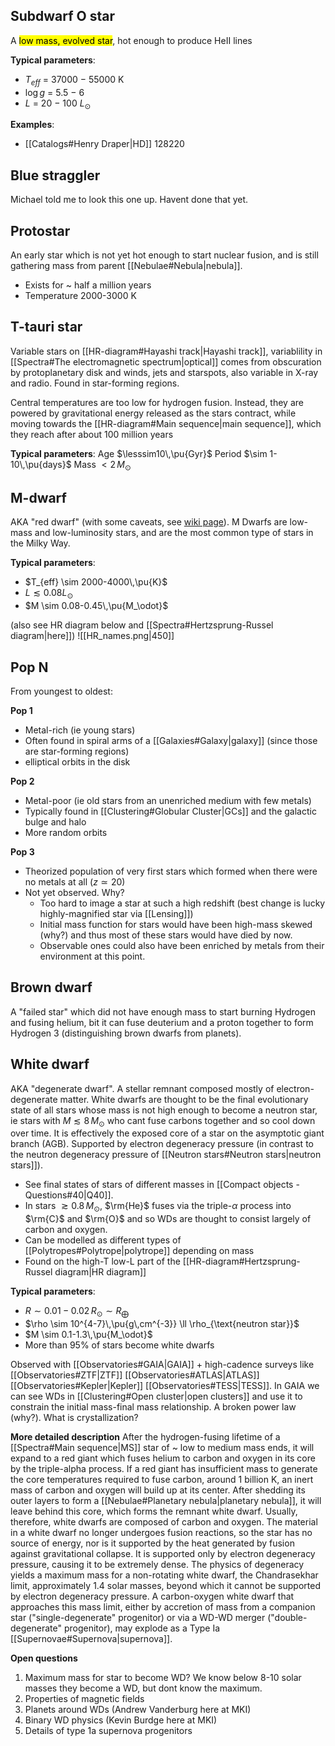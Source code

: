 ## Subdwarf O star
A <mark class="hltr-cyan">low mass, evolved star</mark>, hot enough to produce HeII lines

**Typical parameters**: 
- $T_{eff}$ = 37000 − 55000 K
- $\log g$ = 5.5 − 6
- $L$ = 20 − 100 $L_\odot$

**Examples**:
- [[Catalogs#Henry Draper|HD]] 128220


## Blue straggler
Michael told me to look this one up. Havent done that yet.


## Protostar
An early star which is not yet hot enough to start nuclear fusion, and is still gathering mass from parent [[Nebulae#Nebula|nebula]]. 
- Exists for ~ half a million years
- Temperature 2000-3000 K


## T-tauri star
Variable stars on [[HR-diagram#Hayashi track|Hayashi track]], variablility in [[Spectra#The electromagnetic spectrum|optical]] comes from obscuration by protoplanetary disk and winds, jets and starspots, also variable in X-ray and radio. Found in star-forming regions.

Central temperatures are too low for hydrogen fusion. Instead, they are powered by gravitational energy released as the stars contract, while moving towards the [[HR-diagram#Main sequence|main sequence]], which they reach after about 100 million years

**Typical parameters**:
Age $\lesssim10\,\pu{Gyr}$
Period $\sim 1-10\,\pu{days}$
Mass $<2\,M_\odot$


## M-dwarf
AKA "red dwarf" (with some caveats, see [wiki page](https://en.wikipedia.org/wiki/Red_dwarf)). M Dwarfs are low-mass and low-luminosity stars, and are the most common type of stars in the Milky Way. 

**Typical parameters**: 
- $T_{eff} \sim 2000-4000\,\pu{K}$ 
- $L \lesssim 0.08 L_\odot$
- $M \sim 0.08-0.45\,\pu{M_\odot}$  

(also see HR diagram below and [[Spectra#Hertzsprung-Russel diagram|here]])
![[HR_names.png|450]]


## Pop N
From youngest to oldest:

**Pop 1**
- Metal-rich (ie young stars)
- Often found in spiral arms of a [[Galaxies#Galaxy|galaxy]] (since those are star-forming regions)
- elliptical orbits in the disk

**Pop 2**
- Metal-poor (ie old stars from an unenriched medium with few metals)
- Typically found in [[Clustering#Globular Cluster|GCs]] and the galactic bulge and halo
- More random orbits

**Pop 3**
- Theorized population of very first stars which formed when there were no metals at all ($z\simeq 20$)
- Not yet observed. Why?
	-  Too hard to image a star at such a high redshift (best change is lucky highly-magnified star via [[Lensing]])
	- Initial mass function for stars would have been high-mass skewed (why?) and thus most of these stars would have died by now.
	- Observable ones could also have been enriched by metals from their environment at this point.


## Brown dwarf
A "failed star" which did not have enough mass to start burning Hydrogen and fusing helium, bit it can fuse deuterium and a proton together to form Hydrogen 3 (distinguishing brown dwarfs from planets).


## White dwarf
AKA "degenerate dwarf". A stellar remnant composed mostly of electron-degenerate matter. White dwarfs are thought to be the final evolutionary state of all stars whose mass is not high enough to become a neutron star, ie stars with $M\lesssim 8\,M_\odot$ who cant fuse carbons together and so cool down over time. It is effectively the exposed core of a star on the asymptotic giant branch (AGB). Supported by electron degeneracy pressure (in contrast to the neutron degeneracy pressure of [[Neutron stars#Neutron stars|neutron stars]]). 

- See final states of stars of different masses in [[Compact objects - Questions#40|Q40]].
- In stars $\gtrsim 0.8\,M_\odot$, $\rm{He}$ fuses via the triple-$\alpha$ process into $\rm{C}$ and $\rm{O}$ and so WDs are thought to consist largely of carbon and oxygen.
- Can be modelled as different types of [[Polytropes#Polytrope|polytrope]] depending on mass
- Found on the high-T low-L part of the [[HR-diagram#Hertzsprung-Russel diagram|HR diagram]]

**Typical parameters**: 
- $R \sim 0.01-0.02\,R_\odot \sim R_\bigoplus$ 
- $\rho \sim 10^{4-7}\,\pu{g\,cm^{-3}} \ll \rho_{\text{neutron star}}$
- $M \sim 0.1-1.3\,\pu{M_\odot}$  
- More than 95% of stars become white dwarfs

Observed with [[Observatories#GAIA|GAIA]] + high-cadence surveys like [[Observatories#ZTF|ZTF]] [[Observatories#ATLAS|ATLAS]] [[Observatories#Kepler|Kepler]] [[Observatories#TESS|TESS]]. In GAIA we can see WDs in [[Clustering#Open cluster|open clusters]] and use it to constrain the initial mass-final mass relationship. A broken power law (why?). What is crystallization?
  
**More detailed description**
After the hydrogen-fusing lifetime of a [[Spectra#Main sequence|MS]] star of ~ low to medium mass ends, it will expand to a red giant which fuses helium to carbon and oxygen in its core by the triple-alpha process. If a red giant has insufficient mass to generate the core temperatures required to fuse carbon, around 1 billion K, an inert mass of carbon and oxygen will build up at its center. After shedding its outer layers to form a [[Nebulae#Planetary nebula|planetary nebula]], it will leave behind this core, which forms the remnant white dwarf. Usually, therefore, white dwarfs are composed of carbon and oxygen. The material in a white dwarf no longer undergoes fusion reactions, so the star has no source of energy, nor is it supported by the heat generated by fusion against gravitational collapse. It is supported only by electron degeneracy pressure, causing it to be extremely dense. The physics of degeneracy yields a maximum mass for a non-rotating white dwarf, the Chandrasekhar limit, approximately 1.4 solar masses, beyond which it cannot be supported by electron degeneracy pressure. A carbon-oxygen white dwarf that approaches this mass limit, either by accretion of mass from a companion star ("single-degenerate" progenitor) or via a WD-WD merger ("double-degenerate" progenitor), may explode as a Type Ia [[Supernovae#Supernova|supernova]].

**Open questions**
1. Maximum mass for star to become WD? 
   We know below 8-10 solar masses they become a WD, but dont know the maximum.
2. Properties of magnetic fields
3. Planets around WDs (Andrew Vanderburg here at MKI)
4. Binary WD physics (Kevin Burdge here at MKI)
5. Details of type 1a supernova progenitors